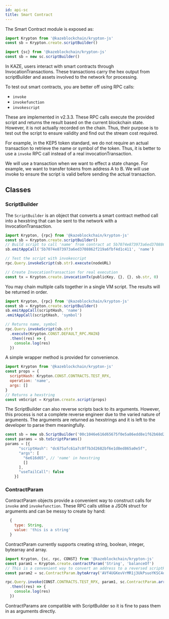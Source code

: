 ```yaml
---
id: api-sc
title: Smart Contract
---
```


The Smart Contract module is exposed as:

```js
import Krypton from '@kazeblockchain/krypton-js'
const sb = Krypton.create.scriptBuilder()

import {sc} from '@kazeblockchain/krypton-js'
const sb = new sc.scriptBuilder()
```

In KAZE, users interact with smart contracts through InvocationTransactions. These transactions carry the hex output from scriptBuilder and assets involved to the network for processing.

To test out smart contracts, you are better off using RPC calls:

- `invoke`
- `invokefunction`
- `invokescript`

These are implemented in v2.3.3. These RPC calls execute the provided script and returns the result based on the current blockchain state. However, it is not actually recorded on the chain. Thus, their purpose is to test out the script to ensure validity and find out the stream cost required.

For example, in the KEP5 token standard, we do not require an actual transaction to retrieve the name or symbol of the token. Thus, it is better to use a `invoke` RPC call instead of a real invocationTransaction.

We will use a transaction when we want to effect a state change. For example, we want to transfer tokens from address A to B. We will use invoke to ensure the script is valid before sending the actual transaction.

## Classes

### ScriptBuilder

The `ScriptBuilder` is an object that converts a smart contract method call into a hexstring that can be sent to the network with a InvocationTransaction.

```js
import Krypton, {rpc} from '@kazeblockchain/krypton-js'
const sb = Krypton.create.scriptBuilder()
// Build script to call 'name' from contract at 5b7074e873973a6ed3708862f219a6fbf4d1c411
sb.emitAppCall('5b7074e873973a6ed3708862f219a6fbf4d1c411', 'name')

// Test the script with invokescript
rpc.Query.invokeScript(sb.str).execute(nodeURL)

// Create InvocationTransaction for real execution
const tx = Krypton.create.invocationTx(publicKey, {}, {}, sb.str, 0)
```

You may chain multiple calls together in a single VM script. The results will be returned in order.

```js
import Krypton, {rpc} from '@kazeblockchain/krypton-js'
const sb = Krypton.create.scriptBuilder()
sb.emitAppCall(scriptHash, 'name')
.emitAppCall(scriptHash, 'symbol')

// Returns name, symbol
rpc.Query.invokeScript(sb.str)
  .execute(Krypton.CONST.DEFAULT_RPC.MAIN)
  .then((res) => {
    console.log(res)
  })
```

A simple wrapper method is provided for convenience.

```js
import Krypton from '@kazeblockchain/krypton-js'
const props = {
  scriptHash: Krypton.CONST.CONTRACTS.TEST_RPX,
  operation: 'name',
  args: []
}
// Returns a hexstring
const vmScript = Krypton.create.script(props)
```

The ScriptBuilder can also reverse scripts back to its arguments. However, this process is not a complete reverse engineer due to the varied nature of arguments. The arguments are returned as hexstrings and it is left to the developer to parse them meaningfully.

```js
const sb = new sb.ScriptBuilder('00c1046e616d65675f0e5a86edd8e1f62b68d2b3f7c0a761fc5a67dc')
const params = sb.toScriptParams()
params = [{
      "scriptHash": "dc675afc61a7c0f7b3d2682bf6e1d8ed865a0e5f",
      "args": [
        "6e616d65", // 'name' in hexstring
        []
      ],
      "useTailCall": false
    }]
```

### ContractParam

ContractParam objects provide a convenient way to construct calls for `invoke` and ``invokefunction``. These RPC calls utilise a JSON struct for arguments and can be messy to create by hand:

```js
  {
    type: String,
    value: 'this is a string'
  }
```

ContractParam currently supports creating string, boolean, integer, bytearray and array.

```js
import Krypton, {sc, rpc, CONST} from '@kazeblockchain/krypton-js'
const param1 = Krypton.create.contractParam('String', 'balanceOf')
// This is a convenient way to convert an address to a reversed scriptHash that smart contracts use.
const param2 = sc.ContractParam.byteArray('AVf4UGKevVrMR1j3UkPsuoYKSC4ocoAkKx', 'address')

rpc.Query.invoke(CONST.CONTRACTS.TEST_RPX, param1, sc.ContractParam.array(param2))
  .then((res) => {
    console.log(res)
  })
```

ContractParams are compatible with ScriptBuilder so it is fine to pass them in as arguments directly.

